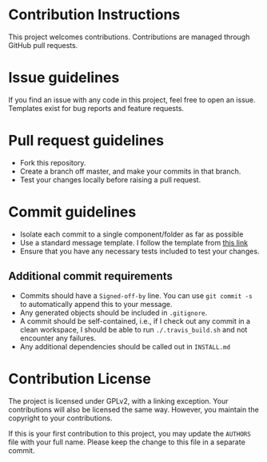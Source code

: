 Contribution Instructions
=========================

This project welcomes contributions. Contributions are managed through GitHub
pull requests.

# Issue guidelines

If you find an issue with any code in this project, feel free to open an issue.
Templates exist for bug reports and feature requests.

# Pull request guidelines

* Fork this repository.
* Create a branch off master, and make your commits in that branch.
* Test your changes locally before raising a pull request.

# Commit guidelines

* Isolate each commit to a single component/folder as far as possible
* Use a standard message template. I follow the template from [this
  link](https://codeinthehole.com/tips/a-useful-template-for-commit-messages/)
* Ensure that you have any necessary tests included to test your changes.

## Additional commit requirements

* Commits should have a `Signed-off-by` line. You can use `git commit -s` to
  automatically append this to your message.
* Any generated objects should be included in `.gitignore`.
* A commit should be self-contained, i.e., if I check out any commit in a clean
  workspace, I should be able to run `./.travis_build.sh` and not encounter any
  failures.
* Any additional dependencies should be called out in `INSTALL.md`

# Contribution License

The project is licensed under GPLv2, with a linking exception. Your
contributions will also be licensed the same way. However, you maintain the
copyright to your contributions.

If this is your first contribution to this project, you may update the `AUTHORS`
file with your full name. Please keep the change to this file in a separate
commit.

